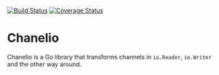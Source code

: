 [![Build Status](https://travis-ci.org/ereOn/go-chanelio.svg?branch=master)](https://travis-ci.org/ereOn/go-chanelio)
[![Coverage Status](https://coveralls.io/repos/github/ereOn/go-chanelio/badge.svg?branch=master)](https://coveralls.io/github/ereOn/go-chanelio?branch=master)

# Chanelio

Chanelio is a Go library that transforms channels in `io.Reader`, `io.Writer` and the other way around.
